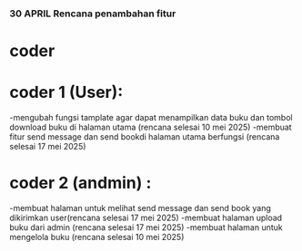 ### 30 APRIL Rencana penambahan fitur
# coder
# coder 1 (User):
-mengubah fungsi tamplate agar dapat menampilkan data buku dan tombol download buku di halaman utama (rencana selesai 10 mei 2025)
-membuat fitur send message dan send bookdi halaman utama berfungsi (rencana selesai 17 mei 2025)
# coder 2 (andmin) :
-membuat halaman untuk melihat send message dan send book yang dikirimkan user(rencana selesai 17 mei 2025)
-membuat halaman upload buku dari admin (rencana selesai 17 mei 2025)
-membuat halaman untuk mengelola buku (rencana selesai 10 mei 2025)
